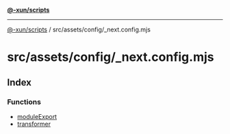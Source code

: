 [**@-xun/scripts**](../../../../README.md)

***

[@-xun/scripts](../../../../README.md) / src/assets/config/\_next.config.mjs

# src/assets/config/\_next.config.mjs

## Index

### Functions

- [moduleExport](functions/moduleExport.md)
- [transformer](functions/transformer.md)
